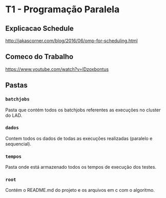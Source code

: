 # T1 - Programação Paralela

## Explicacao Schedule
http://jakascorner.com/blog/2016/06/omp-for-scheduling.html

## Comeco do Trabalho
https://www.youtube.com/watch?v=lDzoxbontus

## Pastas
### `batchjobs`
Pasta que contém todos os batchjobs referentes as execuções no cluster do LAD.

### `dados`
Contem todos os dados de todas as execuções realizadas (paralelo e sequencial).

### `tempos`
Pasta onde está armazenado todos os tempos de execução dos testes.

### `root`
Contém o README.md do projeto e os arquivos em c com o algoritmo.

